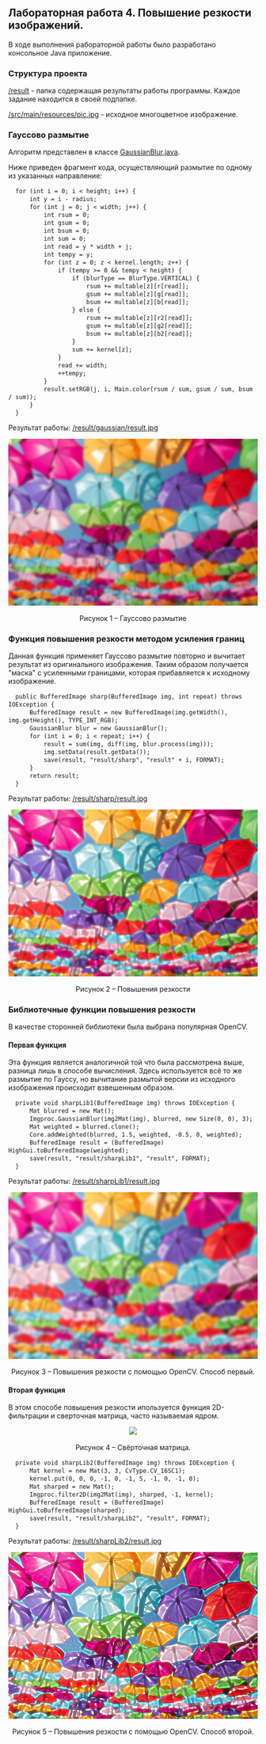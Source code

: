 ## Лабораторная работа 4. Повышение резкости изображений.

В ходе выполнения рабораторной работы было разработано консольное Java приложение.
### Структура проекта
[/result](https://github.com/m-aks/imageProcessing/tree/main/Practice04/result) - папка содержащая результаты работы программы. Каждое задание находится в своей подпапке.

[/src/main/resources/pic.jpg](https://github.com/m-aks/imageProcessing/blob/main/Practice04/src/main/resources/pic.jpg) - исходное многоцветное изображение.

### Гауссово размытие
Алгоритм представлен в классе [GaussianBlur.java](https://github.com/m-aks/imageProcessing/blob/main/Practice04/src/main/java/GaussianBlur.java).

Ниже приведен фрагмент кода, осуществляющий размытие по одному из указанных направление:
```
  for (int i = 0; i < height; i++) {
      int y = i - radius;
      for (int j = 0; j < width; j++) {
          int rsum = 0;
          int gsum = 0;
          int bsum = 0;
          int sum = 0;
          int read = y * width + j;
          int tempy = y;
          for (int z = 0; z < kernel.length; z++) {
              if (tempy >= 0 && tempy < height) {
                  if (blurType == BlurType.VERTICAL) {
                      rsum += multable[z][r[read]];
                      gsum += multable[z][g[read]];
                      bsum += multable[z][b[read]];
                  } else {
                      rsum += multable[z][r2[read]];
                      gsum += multable[z][g2[read]];
                      bsum += multable[z][b2[read]];
                  }
                  sum += kernel[z];
              }
              read += width;
              ++tempy;
          }
          result.setRGB(j, i, Main.color(rsum / sum, gsum / sum, bsum / sum));
      }
  }
```
Результат работы: [/result/gaussian/result.jpg](https://github.com/m-aks/imageProcessing/blob/main/Practice04/result/gaussian/result.jpg)
<div align="center">
  <img src="https://github.com/m-aks/imageProcessing/blob/main/Practice04/result/gaussian/result.jpg"/>
  
  Рисунок 1 – Гауссово размытие
</div>

### Функция повышения резкости методом усиления границ
Данная функция применяет Гауссово размытие повторно и вычитает результат из оригинального изображения. Таким образом получается "маска" с усиленными границами, которая прибавляется к исходному изображение. 
```
  public BufferedImage sharp(BufferedImage img, int repeat) throws IOException {
      BufferedImage result = new BufferedImage(img.getWidth(), img.getHeight(), TYPE_INT_RGB);
      GaussianBlur blur = new GaussianBlur();
      for (int i = 0; i < repeat; i++) {
          result = sum(img, diff(img, blur.process(img)));
          img.setData(result.getData());
          save(result, "result/sharp", "result" + i, FORMAT);
      }
      return result;
  }
```
Результат работы: [/result/sharp/result.jpg](https://github.com/m-aks/imageProcessing/blob/main/Practice04/result/sharp/result2.jpg)
<div align="center">
  <img src="https://github.com/m-aks/imageProcessing/blob/main/Practice04/result/sharp/result2.jpg"/>
  
  Рисунок 2 – Повышения резкости
</div>

### Библиотечные функции повышения резкости
В качестве сторонней библиотеки была выбрана популярная OpenCV.

#### Первая функция
Эта функция является аналогичной той что была рассмотрена выше, разница лишь в способе вычисления. Здесь используется всё то же размытие по Гауссу, но вычитание размытой версии из исходного изображения происходит взвешенным образом.
```
  private void sharpLib1(BufferedImage img) throws IOException {
      Mat blurred = new Mat();
      Imgproc.GaussianBlur(img2Mat(img), blurred, new Size(0, 0), 3);
      Mat weighted = blurred.clone();
      Core.addWeighted(blurred, 1.5, weighted, -0.5, 0, weighted);
      BufferedImage result = (BufferedImage) HighGui.toBufferedImage(weighted);
      save(result, "result/sharpLib1", "result", FORMAT);
  }
```
Результат работы: [/result/sharpLib1/result.jpg](https://github.com/m-aks/imageProcessing/blob/main/Practice04/result/sharpLib1/result.jpg)
<div align="center">
  <img src="https://github.com/m-aks/imageProcessing/blob/main/Practice04/result/sharpLib1/result.jpg"/>
  
  Рисунок 3 – Повышения резкости с помощью OpenCV. Способ первый. 
</div>

#### Вторая функция
В этом способе повышения резкости ипользуется функция 2D-фильтрации и сверточная матрица, часто называемая ядром. 

<div align="center">
  <img src="https://user-images.githubusercontent.com/57611938/166205549-e30d8713-5763-441d-a8d7-d83c37366d3d.png"/>
  
  Рисунок 4 – Свёрточная матрица. 
</div>

```
  private void sharpLib2(BufferedImage img) throws IOException {
      Mat kernel = new Mat(3, 3, CvType.CV_16SC1);
      kernel.put(0, 0, 0, -1, 0, -1, 5, -1, 0, -1, 0);
      Mat sharped = new Mat();
      Imgproc.filter2D(img2Mat(img), sharped, -1, kernel);
      BufferedImage result = (BufferedImage) HighGui.toBufferedImage(sharped);
      save(result, "result/sharpLib2", "result", FORMAT);
  }
```
Результат работы: [/result/sharpLib2/result.jpg](https://github.com/m-aks/imageProcessing/blob/main/Practice04/result/sharpLib2/result.jpg)
<div align="center">
  <img src="https://github.com/m-aks/imageProcessing/blob/main/Practice04/result/sharpLib2/result.jpg"/>
  
  Рисунок 5 – Повышения резкости с помощью OpenCV. Способ второй. 
</div>
